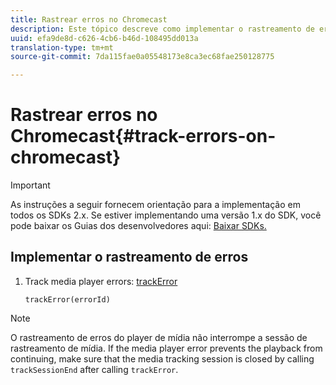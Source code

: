 ```yaml
---
title: Rastrear erros no Chromecast
description: Este tópico descreve como implementar o rastreamento de erros usando o SDK de mídia no Chromecast.
uuid: efa9de8d-c626-4cb6-b46d-108495dd013a
translation-type: tm+mt
source-git-commit: 7da115fae0a05548173e8ca3ec68fae250128775

---
```



# Rastrear erros no Chromecast{#track-errors-on-chromecast}

>[!IMPORTANT]
>
>As instruções a seguir fornecem orientação para a implementação em todos os SDKs 2.x. Se estiver implementando uma versão 1.x do SDK, você pode baixar os Guias dos desenvolvedores aqui: [Baixar SDKs.](/help/sdk-implement/download-sdks.md)

## Implementar o rastreamento de erros

1. Track media player errors: [trackError](https://adobe-marketing-cloud.github.io/media-sdks/reference/chromecast/ADBMobile.media.html#.trackError)

   ```
   trackError(errorId)
   ```

>[!NOTE]
>
>O rastreamento de erros do player de mídia não interrompe a sessão de rastreamento de mídia. If the media player error prevents the playback from continuing, make sure that the media tracking session is closed by calling `trackSessionEnd` after calling `trackError`.

